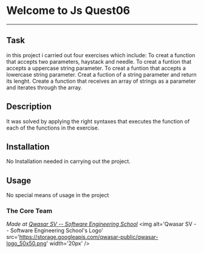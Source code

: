 # Welcome to Js Quest06
***

## Task
in this project i carried out four exercises which include:
To creat a function that accepts two parameters, haystack and needle.
To creat a funtion that accepts a  uppercase string parameter.
To creat a funtion that accepts a  lowercase string parameter.
Creat a fuction of a string parameter and return its lenght.
Create a function that receives an array of strings as a parameter and iterates through the array.

## Description
It was solved by applying the right syntaxes that executes the function of each of the functions in the exercise.

## Installation
No Installation needed in carrying out the project.

## Usage
No special means of usage in the project 

### The Core Team


<span><i>Made at <a href='https://qwasar.io'>Qwasar SV -- Software Engineering School</a></i></span>
<span><img alt='Qwasar SV -- Software Engineering School's Logo' src='https://storage.googleapis.com/qwasar-public/qwasar-logo_50x50.png' width='20px' /></span>
